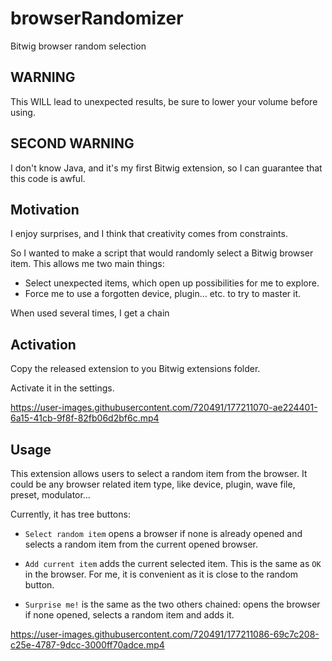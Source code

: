 


# browserRandomizer

Bitwig browser random selection

## WARNING

This WILL lead to unexpected results, be sure to lower your volume before using.

## SECOND WARNING

I don't know Java, and it's my first Bitwig extension, so I can guarantee that this code is awful.

## Motivation

I enjoy surprises, and I think that creativity comes from constraints.

So I wanted to make a script that would randomly select a Bitwig browser item.
This allows me two main things:
- Select unexpected items, which open up possibilities for me to explore.
- Force me to use a forgotten device, plugin… etc. to try to master it.

When used several times, I get a chain

## Activation

Copy the released extension to you Bitwig extensions folder.

Activate it in the settings.


https://user-images.githubusercontent.com/720491/177211070-ae224401-6a15-41cb-9f8f-82fb06d2bf6c.mp4



## Usage

This extension allows users to select a random item from the browser.
It could be any browser related item type, like device, plugin, wave file, preset, modulator…

Currently, it has tree buttons:
- `Select random item` opens a browser if none is already opened and selects a random item from the current opened browser.

- `Add current item` adds the current selected item.
  This is the same as `OK` in the browser.
  For me, it is convenient as it is close to the random button.

- `Surprise me!` is the same as the two others chained: opens the browser if none opened, selects a random item and adds it.


https://user-images.githubusercontent.com/720491/177211086-69c7c208-c25e-4787-9dcc-3000ff70adce.mp4


